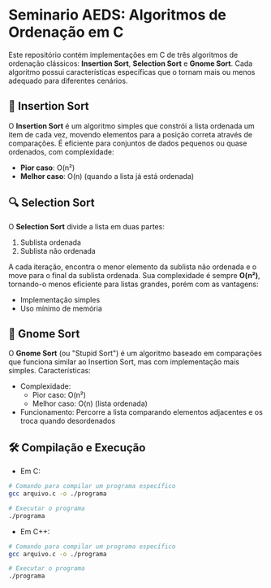 # Seminario AEDS: Algoritmos de Ordenação em C

Este repositório contém implementações em C de três algoritmos de ordenação clássicos: **Insertion Sort**, **Selection Sort** e **Gnome Sort**. Cada algoritmo possui características específicas que o tornam mais ou menos adequado para diferentes cenários.

## 🔄 Insertion Sort
O **Insertion Sort** é um algoritmo simples que constrói a lista ordenada um item de cada vez, movendo elementos para a posição correta através de comparações. É eficiente para conjuntos de dados pequenos ou quase ordenados, com complexidade:
- **Pior caso**: O(n²)
- **Melhor caso**: O(n) (quando a lista já está ordenada)

## 🔍 Selection Sort
O **Selection Sort** divide a lista em duas partes:
1. Sublista ordenada
2. Sublista não ordenada

A cada iteração, encontra o menor elemento da sublista não ordenada e o move para o final da sublista ordenada. Sua complexidade é sempre **O(n²)**, tornando-o menos eficiente para listas grandes, porém com as vantagens:
- Implementação simples
- Uso mínimo de memória

## 🧙 Gnome Sort
O **Gnome Sort** (ou "Stupid Sort") é um algoritmo baseado em comparações que funciona similar ao Insertion Sort, mas com implementação mais simples. Características:
- Complexidade:
  - Pior caso: O(n²)
  - Melhor caso: O(n) (lista ordenada)
- Funcionamento: Percorre a lista comparando elementos adjacentes e os troca quando desordenados

## 🛠 Compilação e Execução
- Em C:
```bash
# Comando para compilar um programa específico
gcc arquivo.c -o ./programa

# Executar o programa
./programa
```

- Em C++:
```bash
# Comando para compilar um programa específico
gcc arquivo.c -o ./programa

# Executar o programa
./programa